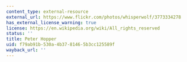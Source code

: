 ```yaml
---
content_type: external-resource
external_url: https://www.flickr.com/photos/whisperwolf/3773334278
has_external_license_warning: true
license: https://en.wikipedia.org/wiki/All_rights_reserved
status: ''
title: Peter Hopper
uid: f79ab91b-530a-4b37-8146-5b3cc125589f
wayback_url: ''
---
```

